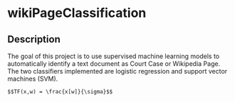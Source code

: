 # wikiPageClassification  

## Description

The goal of this project is to use supervised machine learning models to automatically identify a text document as Court Case or Wikipedia Page. The two classifiers implemented are logistic regression and support vector machines (SVM). 

```
$$TF(x,w) = \frac{x[w]}{\sigma}$$
```
